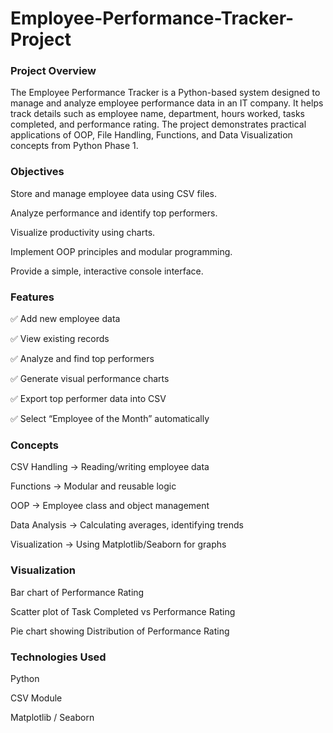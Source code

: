 # Employee-Performance-Tracker-Project

### Project Overview

The Employee Performance Tracker is a Python-based system designed to manage and analyze employee performance data in an IT company.
It helps track details such as employee name, department, hours worked, tasks completed, and performance rating.
The project demonstrates practical applications of OOP, File Handling, Functions, and Data Visualization concepts from Python Phase 1.

### Objectives

Store and manage employee data using CSV files.

Analyze performance and identify top performers.

Visualize productivity using charts.

Implement OOP principles and modular programming.

Provide a simple, interactive console interface.

### Features

✅ Add new employee data

✅ View existing records

✅ Analyze and find top performers

✅ Generate visual performance charts

✅ Export top performer data into CSV

✅ Select “Employee of the Month” automatically

### Concepts 

CSV Handling → Reading/writing employee data

Functions → Modular and reusable logic

OOP → Employee class and object management

Data Analysis → Calculating averages, identifying trends

Visualization → Using Matplotlib/Seaborn for graphs

### Visualization 

Bar chart of Performance Rating

Scatter plot of Task Completed vs Performance Rating

Pie chart showing Distribution of Performance Rating

### Technologies Used

Python

CSV Module

Matplotlib / Seaborn
